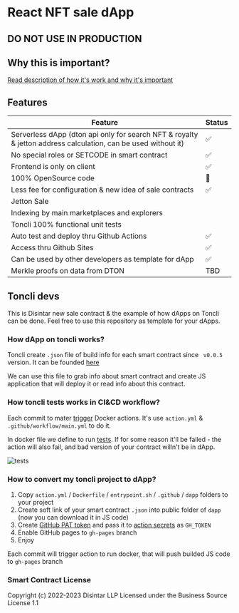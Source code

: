 # React NFT sale dApp

## DO NOT USE IN PRODUCTION

## Why this is important?

[Read description of how it's work and why it's important](https://sale.dapp.dton.io/?mode=wtf&stage=choose)

## Features

| Feature                                                                                                       | Status |
|---------------------------------------------------------------------------------------------------------------|--------|
| Serverless dApp (dton api only for search NFT & royalty & jetton address calculation, can be used without it) | ✅      |
| No special roles or SETCODE in smart contract                                                                 | ✅      |
| Frontend is only on client                                                                                    | ✅      |
| 100% OpenSource code                                                                                          | 🫡     |
| Less fee for configuration & new idea of sale contracts                                                       | ✅      |
| Jetton Sale                                                                                                   |        |
| Indexing by main marketplaces and explorers                                                                   |        |
| Toncli 100% functional unit tests                                                                             |        |
| Auto test and deploy thru Github Actions                                                                      | ✅      |
| Access thru Github Sites                                                                                      | ✅      |
| Can be used by other developers as template for dApp                                                          | ✅      |
| Merkle proofs on data from DTON                                                                               | TBD    |

## Toncli devs

This is Disintar new sale contract & the example of how dApps on Toncli can be done. Feel free to use this repository as
template for your dApps.

### How dApp on toncli works?

Toncli create `.json` file of build info for each smart contract since ` v0.0.5` version.
It can be founded [here](https://github.com/disintar/sale-dapp/blob/master/build/nft_sale.json)

We can use this file to grab info about smart contract and create JS application that will deploy it or read info about
this contract.

### How toncli tests works in CI&CD workflow?

Each commit to mater [trigger](https://github.com/disintar/sale-dapp/actions) Docker actions.
It's use `action.yml` & `.github/workflow/main.yml` to do it.

In docker file we define to
run [tests](https://github.com/disintar/sale-dapp/blob/c5f1e8ba36ddcff716d5666a07c38f5bead1a79a/Dockerfile#L7).
If for some reason it'll be failed - the action will also fail, and bad version of your contract willn't be in dApp.

<img src="https://github.com/disintar/sale-dapp/blob/master/dapp/public/screens/screen1.png" alt="tests"/>

### How to convert my toncli project to dApp?

1. Copy `action.yml` / `Dockerfile` / `entrypoint.sh` / `.github` / `dapp` folders to your project
2. Create soft link of your smart contract `.json` into public folder of `dapp` (now you can download it in JS code)
3. Create [GitHub PAT token](https://docs.github.com/en/authentication/keeping-your-account-and-data-secure/creating-a-personal-access-token)
and pass it to [action secrets](https://docs.github.com/en/actions/security-guides/encrypted-secrets) as `GH_TOKEN`
4. Enable GitHub pages to `gh-pages` branch
5. Enjoy

Each commit will trigger action to run docker, that will push builded JS code to `gh-pages` branch

### Smart Contract License

Copyright (c) 2022-2023 Disintar LLP Licensed under the Business Source License 1.1
